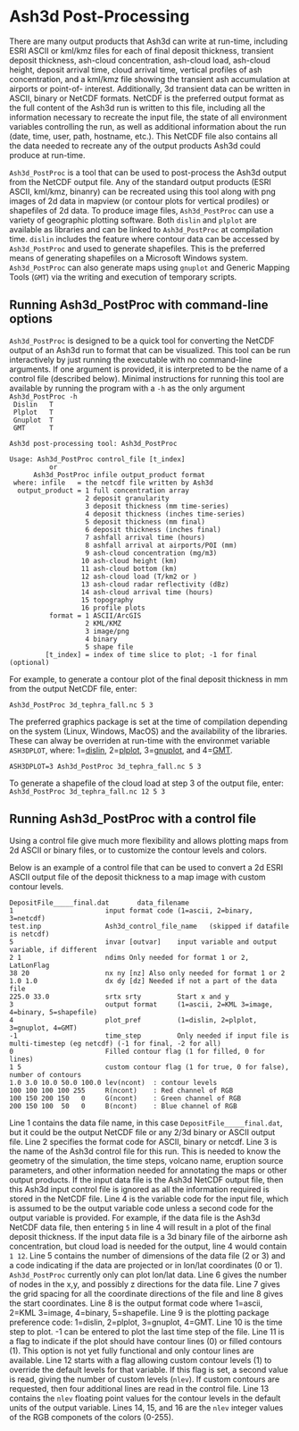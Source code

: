Ash3d Post-Processing
=====================

There are many output products that Ash3d can write at run-time, including
ESRI ASCII or kml/kmz files for each of final deposit thickness, transient
deposit thickness, ash-cloud concentration, ash-cloud load, ash-cloud height,
deposit arrival time, cloud arrival time, vertical profiles of ash concentration,
and a kml/kmz file showing the transient ash accumulation at airports or point-of-
interest.  Additionally, 3d transient data can be written in ASCII, binary
or NetCDF formats. NetCDF is the preferred output format as the full content of the
Ash3d run is written to this file, including all the information necessary to
recreate the input file, the state of all environment variables controlling the
run, as well as additional information about the run (date, time, user,
path, hostname, etc.).
This NetCDF file also contains all the data needed to recreate any of the
output products Ash3d could produce at run-time.

`Ash3d_PostProc` is a tool that can be used to post-process the Ash3d output
from the NetCDF output file.  Any of the standard output products (ESRI ASCII,
kml/kmz, binanry) can be recreated using this tool along with png images of
2d data in mapview (or contour plots for vertical prodiles) or shapefiles of 2d
data.  To produce image files, `Ash3d_PostProc` can use a variety of geographic
plotting software.  Both `dislin` and `plplot` are available as libraries and can
be linked to `Ash3d_PostProc` at compilation time.  `dislin` includes the feature
where contour data can be accessed by `Ash3d_PostProc` and used to generate
shapefiles.  This is the preferred means of generating shapefiles on a Microsoft
Windows system.  `Ash3d_PostProc` can also generate maps using `gnuplot` and
Generic Mapping Tools (`GMT`) via the writing and execution of temporary scripts.

## Running Ash3d_PostProc with command-line options

`Ash3d_PostProc` is designed to be a quick tool for converting the NetCDF
output of an Ash3d run to format that can be visualized. This tool can be
run interactively by just running the executable with no command-line
arguments.  If one argument is provided, it is interpreted to be the name
of a control file (described below).
Minimal instructions
for running this tool are available by running the program with a `-h` as
the only argument  
`Ash3d_PostProc -h`  
` Dislin   T`  
` Plplot   T`  
` Gnuplot  T`  
` GMT      T`  
`                                                             `  
` Ash3d post-processing tool: Ash3d_PostProc                  `  
`                                                             `  
`Usage: Ash3d_PostProc control_file [t_index]                 `  
`           or                                                `  
`       Ash3d_PostProc infile output_product format           `  
`  where: infile   = the netcdf file written by Ash3d         `  
`   output_product = 1 full concentration array               `  
`                    2 deposit granularity                    `  
`                    3 deposit thickness (mm time-series)     `  
`                    4 deposit thickness (inches time-series) `  
`                    5 deposit thickness (mm final)           `  
`                    6 deposit thickness (inches final)       `  
`                    7 ashfall arrival time (hours)           `  
`                    8 ashfall arrival at airports/POI (mm)   `  
`                    9 ash-cloud concentration (mg/m3)        `  
`                   10 ash-cloud height (km)                  `  
`                   11 ash-cloud bottom (km)                  `  
`                   12 ash-cloud load (T/km2 or )             `  
`                   13 ash-cloud radar reflectivity (dBz)     `  
`                   14 ash-cloud arrival time (hours)         `  
`                   15 topography                             `  
`                   16 profile plots                          `  
`           format = 1 ASCII/ArcGIS                           `  
`                    2 KML/KMZ                                `  
`                    3 image/png                              `  
`                    4 binary                                 `  
`                    5 shape file                             `  
`         [t_index] = index of time slice to plot; -1 for final (optional)`  

For example, to generate a contour plot of the final deposit thickness in mm from
the output NetCDF file, enter: 

`Ash3d_PostProc 3d_tephra_fall.nc 5 3`  

The preferred graphics package is
set at the time of compilation depending on the system (Linux, Windows, MacOS)
and the availability of the libraries.  These can alway be overriden at
run-time with the environmet variable `ASH3DPLOT`,
where: 1=[dislin](Figs/Ash3d_Deposit____final_dislin.png), 2=[plplot](Figs/Ash3d_Deposit____final_plplot.png),
3=[gnuplot](Figs/Ash3d_Deposit____final_gnuplot.png),
and 4=[GMT](Figs/Ash3d_Deposit____final_gmt.png).  

`ASH3DPLOT=3 Ash3d_PostProc 3d_tephra_fall.nc 5 3`  

To generate a shapefile of the cloud load at step 3 of the output file, enter:  
`Ash3d_PostProc 3d_tephra_fall.nc 12 5 3`  

## Running Ash3d_PostProc with a control file

Using a control file give much more flexibility and allows plotting maps
from 2d ASCII or binary files, or to customize the contour levels and colors.

Below is an example of a control file that can be used to convert a 2d ESRI ASCII
output file of the deposit thickness to a map image with custom contour levels.  

`DepositFile_____final.dat       data_filename`  
`1                       input format code (1=ascii, 2=binary, 3=netcdf)`  
`test.inp                Ash3d_control_file_name   (skipped if datafile is netcdf)`  
`5                       invar [outvar]    input variable and output variable, if different`  
`2 1                     ndims Only needed for format 1 or 2, LatLonFlag`  
`38 20                   nx ny [nz] Also only needed for format 1 or 2`  
`1.0 1.0                 dx dy [dz] Needed if not a part of the data file`  
`225.0 33.0              srtx srty         Start x and y`  
`3                       output format     (1=ascii, 2=KML 3=image, 4=binary, 5=shapefile)`  
`4                       plot_pref         (1=dislin, 2=plplot, 3=gnuplot, 4=GMT)`  
`-1                      time_step         Only needed if input file is multi-timestep (eg netcdf) (-1 for final, -2 for all)`  
`0                       Filled contour flag (1 for filled, 0 for lines)`  
`1 5                     custom contour flag (1 for true, 0 for false), number of contours`  
`1.0 3.0 10.0 50.0 100.0 lev(ncont)  : contour levels`  
`100 100 100 100 255     R(ncont)    : Red channel of RGB`  
`100 150 200 150   0     G(ncont)    : Green channel of RGB`  
`200 150 100  50   0     B(ncont)    : Blue channel of RGB`  

Line 1 contains the data file name, in this case `DepositFile_____final.dat`, but it could be
the output NetCDF file or any 2/3d binary or ASCII output file.
Line 2 specifies the format code for ASCII, binary or netcdf.
Line 3 is the name of the Ash3d control file for this run.  This is needed to know the geometry
of the simulation, the time steps, volcano name, eruption source parameters, and
other information needed for annotating the maps or other output products.  If the
input data file is the Ash3d NetCDF output file, then this Ash3d input control file
is ignored as all the information required is stored in the NetCDF file.
Line 4 is the variable code for the input file, which is assumed to be the output
variable code unless a second code for the output variable is provided. For example, if
the data file is the Ash3d NetCDF data file, then entering `5` in line 4 will result
in a plot of the final deposit thickness.  If the input data file is a 3d binary
file of the airborne ash concentration, but cloud load is needed for the output, line
4 would contain `1 12`.
Line 5 contains the number of dimensions of the data file (2 or 3) and a code indicating if
the data are projected or in lon/lat coordinates (0 or 1).  `Ash3d_PostProc` currently
only can plot lon/lat data.
Line 6 gives the number of nodes in the x,y, and possibly z directions for the data file.
Line 7 gives the grid spacing for all the coordinate directions of the file and line 8
gives the start coordinates.
Line 8 is the output format code where 1=ascii, 2=KML 3=image, 4=binary, 5=shapefile.
Line 9 is the plotting package preference code: 1=dislin, 2=plplot, 3=gnuplot, 4=GMT.
Line 10 is the time step to plot.  -1 can be entered to plot the last time step of the
file.
Line 11 is a flag to indicate if the plot should have contour lines (0) or filled contours (1).
This option is not yet fully functional and only contour lines are available.
Line 12 starts with a flag allowing custom contour levels (1) to override the default
levels for that variable.  If this flag is set, a second value is read, giving the
number of custom levels (`nlev`).
If custom contours are requested, then four additional lines are read in the control file.
Line 13 contains the `nlev` floating point values for the contour levels in the
default units of the output variable.
Lines 14, 15, and 16 are the `nlev` integer values of the RGB componets of the colors (0-255).


